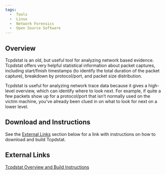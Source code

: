 ```yaml
---
tags:
  -  Tools
  -  Linux
  -  Network Forensics
  -  Open Source Software
---
```

## Overview

Tcpdstat is an old, but useful tool for analyzing network based
evidence. Tcpdstat offers very helpful statistical information about
packet captures, including start/finish timestamps (to identify the
total duration of the packet capture), breakdown by protocol/port, and
packet size distribution.

Tcpdstat is useful for analyzing network trace data because it gives a
high-level overview, which can identify where to look next. For example,
if quite a few packets show up for a protocol/port that isn’t normally
used on the victim machine, you've already been clued in on what to look
for next on a lower level.

## Download and Instructions

See the [External Links](tcpdstat#external_links.md) section
below for a link with instructions on how to download and build
Tcpdstat.

## External Links

[Tcpdstat Overview and Build
Instructions](http://cyberforensics.et.byu.edu/wiki/Tcpdstat)